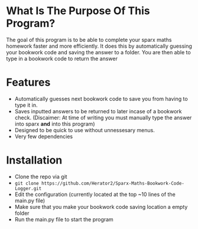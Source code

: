 # What Is The Purpose Of This Program?
The goal of this program is to be able to complete your sparx maths homework faster and more efficiently.
It does this by automatically guessing your bookwork code and saving the answer to a folder. 
You are then able to type in a bookwork code to return the answer

# Features
 - Automatically guesses next bookwork code to save you from having to type it in.
 - Saves inputted answers to be returned to later incase of a bookwork check. (Discaimer: At time of writing you must manually type the answer into sparx **and** into this program)
 - Designed to be quick to use without unnessesary menus.
 - Very few dependencies

# Installation
 - Clone the repo via git
 - `git clone https://github.com/Herator2/Sparx-Maths-Bookwork-Code-Logger.git`
 - Edit the configuration (currently located at the top ~10 lines of the main.py file)
 - Make sure that you make your bookwork code saving location a empty folder
 - Run the main.py file to start the program
